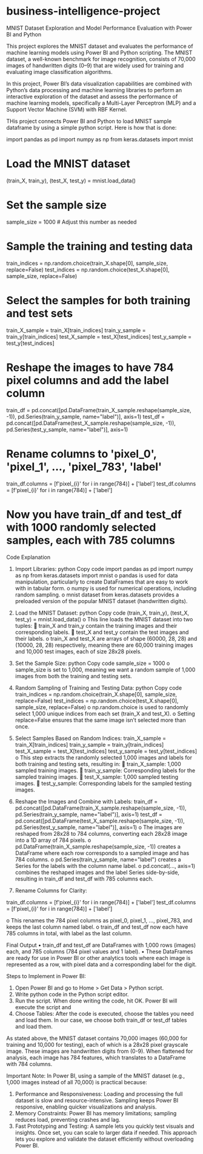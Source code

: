 # business-intelligence-project
MNIST Dataset Exploration and Model Performance Evaluation with Power BI and Python

This project explores the MNIST dataset and evaluates the performance of machine learning models using Power BI and Python scripting. The MNIST dataset, a well-known benchmark for image recognition, consists of 70,000 images of handwritten digits (0–9) that are widely used for training and evaluating image classification algorithms.

In this project, Power BI’s data visualization capabilities are combined with Python’s data processing and machine learning libraries to perform an interactive exploration of the dataset and assess the performance of machine learning models, specifically a Multi-Layer Perceptron (MLP) and a Support Vector Machine (SVM) with RBF Kernel.

THis project connects Power BI and Python to load MNIST sample dataframe by using a simple python script. Here is how that is done:

import pandas as pd
import numpy as np
from keras.datasets import mnist

# Load the MNIST dataset
(train_X, train_y), (test_X, test_y) = mnist.load_data()

# Set the sample size
sample_size = 1000  # Adjust this number as needed

# Sample the training and testing data
train_indices = np.random.choice(train_X.shape[0], sample_size, replace=False)
test_indices = np.random.choice(test_X.shape[0], sample_size, replace=False)

# Select the samples for both training and test sets
train_X_sample = train_X[train_indices]
train_y_sample = train_y[train_indices]
test_X_sample = test_X[test_indices]
test_y_sample = test_y[test_indices]

# Reshape the images to have 784 pixel columns and add the label column
train_df = pd.concat([pd.DataFrame(train_X_sample.reshape(sample_size, -1)), 
                      pd.Series(train_y_sample, name="label")], axis=1)
test_df = pd.concat([pd.DataFrame(test_X_sample.reshape(sample_size, -1)), 
                     pd.Series(test_y_sample, name="label")], axis=1)

# Rename columns to 'pixel_0', 'pixel_1', ..., 'pixel_783', 'label'
train_df.columns = [f'pixel_{i}' for i in range(784)] + ['label']
test_df.columns = [f'pixel_{i}' for i in range(784)] + ['label']

# Now you have train_df and test_df with 1000 randomly selected samples, each with 785 columns

Code Explanation
1.	Import Libraries:
python
Copy code
import pandas as pd
import numpy as np
from keras.datasets import mnist
o	pandas is used for data manipulation, particularly to create DataFrames that are easy to work with in tabular form.
o	numpy is used for numerical operations, including random sampling.
o	mnist dataset from keras.datasets provides a preloaded version of the popular MNIST dataset (handwritten digits).

2.	Load the MNIST Dataset:
python
Copy code
(train_X, train_y), (test_X, test_y) = mnist.load_data()
o	This line loads the MNIST dataset into two tuples:
	train_X and train_y contain the training images and their corresponding labels.
	test_X and test_y contain the test images and their labels.
o	train_X and test_X are arrays of shape (60000, 28, 28) and (10000, 28, 28) respectively, meaning there are 60,000 training images and 10,000 test images, each of size 28x28 pixels.

3.	Set the Sample Size:
python
Copy code
sample_size = 1000
o	sample_size is set to 1,000, meaning we want a random sample of 1,000 images from both the training and testing sets.

4.	Random Sampling of Training and Testing Data:
python
Copy code
train_indices = np.random.choice(train_X.shape[0], sample_size, replace=False)
test_indices = np.random.choice(test_X.shape[0], sample_size, replace=False)
o	np.random.choice is used to randomly select 1,000 unique indices from each set (train_X and test_X).
o	Setting replace=False ensures that the same image isn’t selected more than once.

5.	Select Samples Based on Random Indices:
train_X_sample = train_X[train_indices]
train_y_sample = train_y[train_indices]
test_X_sample = test_X[test_indices]
test_y_sample = test_y[test_indices]
o	This step extracts the randomly selected 1,000 images and labels for both training and testing sets, resulting in:
	train_X_sample: 1,000 sampled training images.
	train_y_sample: Corresponding labels for the sampled training images.
	test_X_sample: 1,000 sampled testing images.
	test_y_sample: Corresponding labels for the sampled testing images.

6.	Reshape the Images and Combine with Labels:
train_df = pd.concat([pd.DataFrame(train_X_sample.reshape(sample_size, -1)), 
                      pd.Series(train_y_sample, name="label")], axis=1)
test_df = pd.concat([pd.DataFrame(test_X_sample.reshape(sample_size, -1)), 
                     pd.Series(test_y_sample, name="label")], axis=1)
o	The images are reshaped from 28x28 to 784 columns, converting each 28x28 image into a 1D array of 784 pixels.
o	pd.DataFrame(train_X_sample.reshape(sample_size, -1)) creates a DataFrame where each row corresponds to a sampled image and has 784 columns.
o	pd.Series(train_y_sample, name="label") creates a Series for the labels with the column name label.
o	pd.concat(..., axis=1) combines the reshaped images and the label Series side-by-side, resulting in train_df and test_df with 785 columns each.

7.	Rename Columns for Clarity:

train_df.columns = [f'pixel_{i}' for i in range(784)] + ['label']
test_df.columns = [f'pixel_{i}' for i in range(784)] + ['label']

o	This renames the 784 pixel columns as pixel_0, pixel_1, ..., pixel_783, and keeps the last column named label.
o	train_df and test_df now each have 785 columns in total, with label as the last column.

Final Output
•	train_df and test_df are DataFrames with 1,000 rows (images) each, and 785 columns (784 pixel values and 1 label).
•	These DataFrames are ready for use in Power BI or other analytics tools where each image is represented as a row, with pixel data and a corresponding label for the digit.


Steps to Implement in Power BI:
1.	Open Power BI and go to Home > Get Data > Python script.
2.	Write python code in the Python script editor.
3.	Run the script. When done writing the code, hit OK. Power BI will execute the script and 
4.	Choose Tables: After the code is executed, choose the tables you need and load them. In our case, we choose both train_df or test_df tables and load them.


As stated above, the MNIST dataset contains 70,000 images (60,000 for training and 10,000 for testing), each of which is a 28x28 pixel grayscale image. These images are handwritten digits from (0-9). When flattened for analysis, each image has 784 features, which translates to a DataFrame with 784 columns.  

Important Note:
In Power BI, using a sample of the MNIST dataset (e.g., 1,000 images instead of all 70,000) is practical because:
1.	Performance and Responsiveness: Loading and processing the full dataset is slow and resource-intensive. Sampling keeps Power BI responsive, enabling quicker visualizations and analysis.
2.	Memory Constraints: Power BI has memory limitations; sampling reduces load, preventing crashes and lag.
3.	Fast Prototyping and Testing: A sample lets you quickly test visuals and insights. Once set, you can scale to larger data if needed.
This approach lets you explore and validate the dataset efficiently without overloading Power BI.
